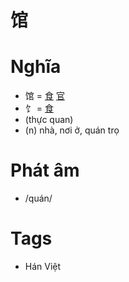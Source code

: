 # 馆

# Nghĩa
* 馆 = [食](食.md) [官](官.md)
* 饣 = [食](食.md)
* (thực quan)
* (n) nhà, nơi ở, quán trọ

# Phát âm
* /quán/

# Tags
* Hán Việt

